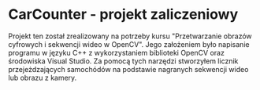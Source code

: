 # CarCounter - projekt zaliczeniowy

Projekt ten został zrealizowany na potrzeby kursu "Przetwarzanie obrazów cyfrowych i sekwencji wideo w OpenCV".
Jego założeniem było napisanie programu w języku C++ z wykorzystaniem biblioteki OpenCV oraz środowiska Visual Studio.
Za pomocą tych narzędzi stworzyłem licznik przejeżdzających samochódów na podstawie nagranych sekwencji wideo lub obrazu z kamery.



